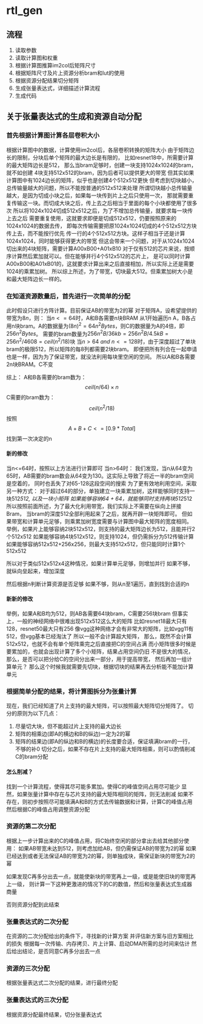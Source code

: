 # rtl_gen
## 流程
1. 读取参数
2. 读取计算图和权重
3. 根据计算图推算im2col后矩阵尺寸
4. 根据矩阵尺寸及片上资源分析bram和lut的使用
5. 根据资源分配结果切分矩阵
6. 生成张量表达式，详细描述计算流程
7. 生成代码
















## 关于张量表达式的生成和资源自动分配

### 首先根据计算图计算各层卷积大小
根据计算图中的数据，计算使用im2col后，各层卷积转换的矩阵大小
由于矩阵边长的限制，分块后单个矩阵的最大边长是有限的，
比如resnet18中，所需要计算的最大矩阵边长是512，
那么当bram足够时，创建一块支持1024x1024的bram，就不如创建
4块支持512x512的bram，因为后者可以提供更大的带宽
但其实如果计算图中有1024边长的矩阵，似乎也是创建4个512x512更快
但考虑到切块越小，总传输量越大的问题，所以不能按普通的512x512来处理
所谓切块越小总传输量越大，是因为切成小块之后，如果每一块传到片上之后只使用一次，
那就需要重复传输这一块。而切成大块之后，传上去之后相当于里面的每个小块都使用了很多次
所以将1024x1024切成512x512之后，为了不增加总传输量，就要求每一块传上去之后
需要重复使用，这就要求即便是切成512x512，仍要按照原来的1024x1024的数据去传，
即每次传输需要把原1024x1024切成的4个512x512方块传上去，而不能按行优先
传一行的4个512x512方块。这样子相当于还是计算1024x1024，同时能够获得更大的带宽
但这会带来一个问题，对于从1024x1024切出来的4块矩阵，需要计算A00xB00+A01xB10
对于仅有512的芯片来说，按顺序计算然后累加就可以。但在能够并行4个512x512的芯片上，
是可以同时计算A00xB00和A01xB01的，这就要求计算出来之后直接相加，所以实际上还是需要
1024的乘累加树。
所以综上所述，为了带宽，切块最大512。但乘累加树大小是和最大矩阵边长一样的。

### 在知道资源数量后，首先进行一次简单的分配
此时假设只进行方阵计算。目前保证AB的带宽为2的幂
对于矩阵A，设希望提供的带宽为$8n$，则：
当$n<=64$时，A和B各需要n块BRAM
从1开始遍历n
A，B各占用n块bram。A的数据量为$(8n)^2=64n^2Bytes$，则C的数据量为A的4倍，即$256n^2Bytes$。
需要的bram数量为$256n^2B/36kb=256n^2B/4.5kB=256n^2/4608=ceil(n^2/18)$块
当$n>64\ and\ n<=128$时，由于深度超过了单块bram的极限512，所以矩阵的每8列都需要2块bram。
即便把所有列合在一起申请也是一样，因为为了保证带宽，就没法利用每块里空闲的空间。
所以A和B各需要2n块BRAM。C不变

综上：
A和B各需要的bram数为：
$$ceil(n/64)\times n$$
C需要的bram数为：
$$ceil(n^2/18)$$
按照
$$A+B+C<=[0.9*Total]$$
找到第一次决定的n

#### 新的修改
当n<=64时，按照以上方法进行计算即可
当n>64时：
我们发现，当n从64变为65时，AB需要的bram数会从64变为130。这实际上导致了将近一半的bram空间是空着的，
同时也丢失了对65-128这段空间的搜索
为了更有效地利用空间，采取另一种方式：
对于超过64的部分，单独建立一块乘累加树，这样能够同时支持一块512*512, 以及一块小矩阵
如果能够容纳64 + 64，就能够同时支持两块512*512
所以按照前面所述，为了最大化利用带宽，我们实际上不需要在纵向上拼接Bram，
当bram的深度512全部利用起来了之后，就再开辟一块矩阵即可。
但如果带宽和计算单元足够，则乘累加树宽度需要与计算图中最大矩阵的宽度相同。
举例，如果片上能够容纳2块512x512，则支持的最大矩阵边长为512，且能并行2个512x512
如果能够容纳4块512x512，则支持1024，但仍需拆分为512传输计算
如果能够容纳512x512+256x256，则最大支持512x512，但只能同时计算1个512x512

所以对于类似512x512x4这种情况，如果计算单元足够，则增加并行
如果不够，就纵向垒起来，增加深度


然后根据n判断计算资源是否足够
如果不够，则从n至1遍历，直到找到合适的n

#### 新新的修改
举例，如果A和B均为512，则AB各需要64块bram，C需要256块bram
但事实上，一般的神经网络中很难出现512x512这么大的矩阵
比如resnet18最大只有128，resnet50最大只有256
像vgg这种网络才会有非常大的矩阵，比如vgg11有512，但vgg基本已经淘汰了
所以一般不会计算超大矩阵，
那么，既然不会计算512x512，也就不会有单个矩阵乘完之后直接把C的空间占满
而小矩阵很多时候是要累加的，也就会出现计算了多个小矩阵，结果占用空间仍旧
不是很大的情况，那么，是否可以把分给C的空间分出来一部分，用于提高带宽，
然后再加一组计算单元？
那么这个时候我就需要先切块，根据切块的结果再去分析能不能加计算单元

### 根据简单分配的结果，将计算图拆分为张量计算
现在，我们已经知道了片上支持的最大矩阵，可以按照最大矩阵切分矩阵了。
切分的原则为以下几点：
1. 尽量切大块，但不能超过片上支持的最大边长
2. 矩阵的相乘边(即A的横边和B的纵边)一定为2的幂
3. 矩阵的结果边(即A的纵边和B的横边)的长度要合适，保证填满bram的一行，不够的补0
切分之后，如果不存在片上支持的最大矩阵相乘，则可以酌情削减C的bram分配
#### 怎么削减？
找到一个计算流程，使得其尽可能多累加。使得C的峰值空间占用尽可能少
显然，如果张量计算中存在与芯片支持的最大矩阵相同的矩阵，则无法削减
如果不存在，则初步按照尽可能填满A和B的方式去传输数据和计算，计算C的峰值占用
然后根据C的峰值占用调整资源分配

### 资源的第二次分配
根据上一步计算出来的C的峰值占用，将C始终空闲的部分拿出去给其他部分使用：
如果AB带宽未达到512，则考虑加给AB，但仍需保证AB的带宽为2的幂
如果已经达到或者无法保证AB的带宽为2的幂，则单独成块，需保证新块的带宽为2的幂

如果发现C再多分出去一点，就能使新块的带宽再上一级，或是能使旧块的带宽再上一级，
则计算一下这种更激进的情况下的C的数值，然后和张量表达式生成器商量

否则资源分配到此结束

### 张量表达式的二次分配
在资源的二次分配给出的条件下，寻找新的计算方案
并评估新方案与旧方案相比的损失
根据每一次传输、内存拷贝、片上计算、启动DMA所需的总时间来估计
然后给出结论，是否同意C再多分出去一点

### 资源的三次分配
根据张量表达式二次分配的结果，进行最终分配

### 张量表达式的三次分配
根据资源分配最终结果，切分张量表达式